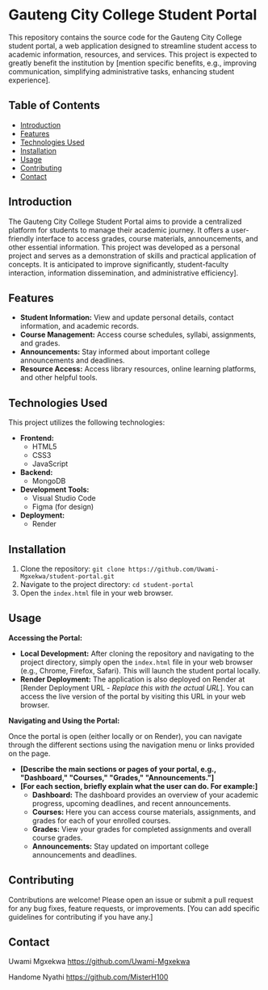 # Gauteng City College Student Portal

This repository contains the source code for the Gauteng City College student portal, a web application designed to streamline student access to academic information, resources, and services. This project is expected to greatly benefit the institution by [mention specific benefits, e.g., improving communication, simplifying administrative tasks, enhancing student experience].

## Table of Contents

- [Introduction](#introduction)
- [Features](#features)
- [Technologies Used](#technologies-used)
- [Installation](#installation)
- [Usage](#usage)
- [Contributing](#contributing)
- [Contact](#contact)

## Introduction

The Gauteng City College Student Portal aims to provide a centralized platform for students to manage their academic journey. It offers a user-friendly interface to access grades, course materials, announcements, and other essential information. This project was developed as a personal project and serves as a demonstration of skills and practical application of concepts. It is anticipated to improve significantly, student-faculty interaction, information dissemination, and administrative efficiency].

## Features

*   **Student Information:** View and update personal details, contact information, and academic records.
*   **Course Management:** Access course schedules, syllabi, assignments, and grades.
*   **Announcements:** Stay informed about important college announcements and deadlines.
*   **Resource Access:** Access library resources, online learning platforms, and other helpful tools.

## Technologies Used

This project utilizes the following technologies:

*   **Frontend:**
    *   HTML5
    *   CSS3
    *   JavaScript
*   **Backend:**
    *   MongoDB
*   **Development Tools:**
    *   Visual Studio Code
    *   Figma (for design)
*   **Deployment:**
    *   Render

## Installation

1.  Clone the repository: `git clone https://github.com/Uwami-Mgxekwa/student-portal.git`
2.  Navigate to the project directory: `cd student-portal`
3.  Open the `index.html` file in your web browser.

## Usage

**Accessing the Portal:**

*   **Local Development:** After cloning the repository and navigating to the project directory, simply open the `index.html` file in your web browser (e.g., Chrome, Firefox, Safari).  This will launch the student portal locally.
*   **Render Deployment:** The application is also deployed on Render at [Render Deployment URL - *Replace this with the actual URL*]. You can access the live version of the portal by visiting this URL in your web browser.

**Navigating and Using the Portal:**

Once the portal is open (either locally or on Render), you can navigate through the different sections using the navigation menu or links provided on the page.

*   **[Describe the main sections or pages of your portal, e.g., "Dashboard," "Courses," "Grades," "Announcements."]**
*   **[For each section, briefly explain what the user can do.  For example:]**
    *   **Dashboard:** The dashboard provides an overview of your academic progress, upcoming deadlines, and recent announcements.
    *   **Courses:**  Here you can access course materials, assignments, and grades for each of your enrolled courses.
    *   **Grades:** View your grades for completed assignments and overall course grades.
    *   **Announcements:** Stay updated on important college announcements and deadlines.

## Contributing

Contributions are welcome! Please open an issue or submit a pull request for any bug fixes, feature requests, or improvements. [You can add specific guidelines for contributing if you have any.]

## Contact

Uwami Mgxekwa
https://github.com/Uwami-Mgxekwa

Handome Nyathi
https://github.com/MisterH100
